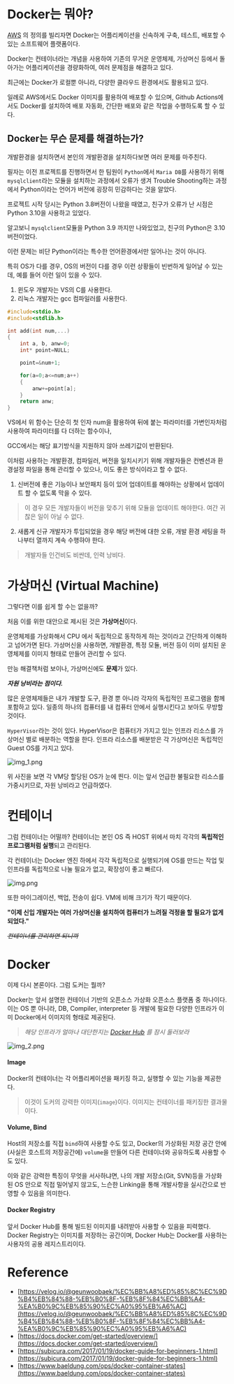 # Docker는 뭐야?
[AWS](https://aws.amazon.com/) 의 정의를 빌리자면 Docker는 어플리케이션을 신속하게 구축, 테스트, 배포할 수 있는 소프트웨어 플랫폼이다.

Docker는 컨테이너라는 개념을 사용하여 기존의 무거운 운영체제, 가상머신 등에서 돌아가는 어플리케이션을 경량화하여, 여러 문제점을 해결하고 있다.

최근에는 Docker가 로컬뿐 아니라, 다양한 클라우드 환경에서도 활용되고 있다.

일례로 AWS에서도 Docker 이미지를 활용하여 배포할 수 있으며, Github Actions에서도 Docker를 설치하여 배포 자동화, 간단한 배포와 같은 작업을 수행하도록 할 수 있다.

## Docker는 무슨 문제를 해결하는가?
개발환경을 설치하면서 본인의 개발환경을 설치하다보면 여러 문제를 마주친다.

필자는 이전 프로젝트를 진행하면서 한 팀원이 `Python`에서 `Maria DB`를 사용하기 위해 `mysqlclient`라는 모듈을 설치하는 과정에서 오류가 생겨 Trouble Shooting하는 과정에서 Python이라는 언어가 버전에 굉장히 민감하다는 것을 알았다.

프로젝트 시작 당시는 Python 3.8버전이 나왔을 때였고, 친구가 오류가 난 시점은 Python 3.10을 사용하고 있었다.

알고보니 `mysqlclient`모듈을 Python 3.9 까지만 나와있었고, 친구의 Python은 3.10 버전이었다.

이런 문제는 비단 Python이라는 특수한 언어환경에서만 일어나는 것이 아니다.

특히 OS가 다를 경우, OS의 버전이 다를 경우 이런 상황들이 빈번하게 일어날 수 있는데, 예를 들어 이런 일이 있을 수 있다.

1. 윈도우 개발자는 VS의 C를 사용한다.
2. 리눅스 개발자는 gcc 컴파일러를 사용한다.



```cpp
#include<stdio.h>
#include<stdlib.h>

int add(int num,...)
{
    int a, b, anw=0;
    int* point=NULL;

    point=&num+1;

    for(a=0;a<=num;a++)
    {
        anw+=point[a];
    }
    return anw;
}
```
VS에서 위 함수는 단순히 첫 인자 num을 활용하여 뒤에 붙는 파라미터를 가변인자처럼 사용하여 파라미터를 다 더하는 함수이나,

GCC에서는 해당 표기방식을 지원하지 않아 쓰레기값이 반환된다.

이처럼 사용하는 개발환경, 컴파일러, 버전을 일치시키기 위해 개발자들은 컨벤션과 환경설정 파일을 통해 관리할 수 있으나, 이도 좋은 방식이라고 할 수 없다.

1. 신버전에 좋은 기능이나 보안패치 등이 있어 업데이트를 해야하는 상황에서 업데이트 할 수 없도록 막을 수 있다.
> 이 경우 모든 개발자들이 버전을 맞추기 위해 모듈을 업데이트 해야한다. 여간 귀찮은 일이 아닐 수 없다.
2. 새롭게 신규 개발자가 투입되었을 경우 해당 버전에 대한 오류, 개발 환경 세팅을 하나부터 열까지 계속 수행햐야 한다. 
> 개발자들 인건비도 비싼데, 인력 낭비다.

# 가상머신 (Virtual Machine)
그렇다면 이를 쉽게 할 수는 없을까? 

처음 이를 위한 대안으로 제시된 것은 **가상머신**이다.

운영체제를 가상화해서 CPU 에서 독립적으로 동작하게 하는 것이라고 간단하게 이해하고 넘어가면 된다.
가상머신을 사용하면, 개발환경, 특정 모듈, 버전 등이 이미 설치된 운영체제를 이미지 형태로 만들어 관리할 수 있다.

만능 해결책처럼 보이나, 가상머신에도 **문제**가 있다.

_**자원 낭비라는 점이다.**_

많은 운영체제들은 내가 개발할 도구, 환경 뿐 아니라 각자의 독립적인 프로그램을 함께 포함하고 있다.
일종의 하나의 컴퓨터를 내 컴퓨터 안에서 실행시킨다고 보아도 무방할 것이다.

`HyperVisor`라는 것이 있다. HyperVisor은 컴퓨터가 가지고 있는 인프라 리소스를 가상머신 별로 배분하는 역할을 한다.
인프라 리소스를 배분받은 각 가상머신은 독립적인 Guest OS를 가지고 있다. 

![img_1.png](img/img_1.png)

위 사진을 보면 각 VM당 할당된 OS가 눈에 띈다. 이는 앞서 언급한 불필요한 리소스를 가중시키므로, 자원 낭비라고 언급하였다.

# 컨테이너
그럼 컨테이너는 어떨까?
컨테이너는 본인 OS 즉 HOST 위에서 마치 각각의 **독립적인 프로그램처럼 실행**되고 관리된다.

각 컨테이너는 Docker 엔진 하에서 각각 독립적으로 실행되기에 OS를 만드는 작업 및 인프라를 독립적으로 나눌 필요가 없고, 확장성이 좋고 빠르다.

![img.png](img/img.png)

또한 마이그레이션, 백업, 전송이 쉽다. VM에 비해 크기가 작기 때문이다.

**"이제 신입 개발자는 여러 가상머신을 설치하여 컴퓨터가 느려질 걱정을 할 필요가 없게 되었다."** 

_~~컨테이너를 관리하면 되니까~~_


# Docker
이제 다시 본론이다. 그럼 도커는 뭘까? 

Docker는 앞서 설명한 컨테이너 기반의 오픈소스 가상화 오픈소스 플랫폼 중 하나이다.
이는 OS 뿐 아니라, DB, Compiler, interpreter 등 개발에 필요한 다양한 인프라가 이미 Docker에서 이미지의 형태로 제공된다.
> _해당 인프라가 얼마나 대단한지는 [Docker Hub](https://hub.docker.com/) 를 잠시 둘러보라_

![img_2.png](img/img_2.png)

#### Image
Docker의 컨테이너는 각 어플리케이션을 패키징 하고, 실행할 수 있는 기능을 제공한다.
> 이것이 도커의 강력한 이미지(`image`)이다. 이미지는 컨테이너를 패키징한 결과물이다.

#### Volume, Bind
Host의 저장소를 직접 `bind`하여 사용할 수도 있고, Docker의 가상화된 저장 공간 안에(사실은 호스트의 저장공간에) `volume`을 만들어 다른 컨테이너와 공유하도록 사용할 수도 있다.

이와 같은 강력한 특징이 무엇을 서사하냐면, 나의 개발 저장소(Git, SVN)등을 가상화된 OS 안으로 직접 밀어넣지 않고도, 느슨한 Linking을 통해 개발사항을 실시간으로 반영할 수 있음을 의미한다.

#### Docker Registry
앞서 Docker Hub를 통해 빌드된 이미지를 내려받아 사용할 수 있음을 피력했다. Docker Registry는 이미지를 저장하는 공간이며, Docker Hub는 Docker를 사용하는 사용자의 공용 레지스트리이다.

# Reference
- [https://velog.io/@geunwoobaek/%EC%BB%A8%ED%85%8C%EC%9D%B4%EB%84%88-%EB%B0%8F-%EB%8F%84%EC%BB%A4-%EA%B0%9C%EB%85%90%EC%A0%95%EB%A6%AC](https://velog.io/@geunwoobaek/%EC%BB%A8%ED%85%8C%EC%9D%B4%EB%84%88-%EB%B0%8F-%EB%8F%84%EC%BB%A4-%EA%B0%9C%EB%85%90%EC%A0%95%EB%A6%AC)
- [https://docs.docker.com/get-started/overview/](https://docs.docker.com/get-started/overview/)
- [https://subicura.com/2017/01/19/docker-guide-for-beginners-1.html](https://subicura.com/2017/01/19/docker-guide-for-beginners-1.html)
- [https://www.baeldung.com/ops/docker-container-states](https://www.baeldung.com/ops/docker-container-states)
